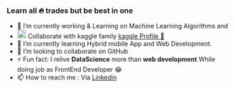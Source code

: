 <h3>Learn all  🔥 trades but be best in one </h3>

- 🔭 I’m currently working & Learning on Machine Learning Algorithms and 
- <img src="https://camo.githubusercontent.com/6d9a58cf7878873f9c4e200238b72e0268ed56084cbdf1b2195bb6c06d653346/68747470733a2f2f63646e332e69636f6e66696e6465722e636f6d2f646174612f69636f6e732f6c6f676f732d616e642d6272616e64732d61646f62652f3531322f3138395f4b6167676c652d3531322e706e67" width=20 height=20> Collaborate with kaggle family <a href="https://www.kaggle.com/sadiqshah"> kaggle Profile 🙂</a> 
- 🌱 I’m currently learning Hybrid mobile App and Web Development.
- 👯 I’m looking to collaborate on GitHub
- ⚡ Fun fact: I relive <b>DataScience</b> more than <b>web development</b> While doing job as FrontEnd Developer 😂  
- 📫 How to reach me : Via <a href="https://www.linkedin.com/in/sadiq-shah-806937166/">Linkedin</a> 

